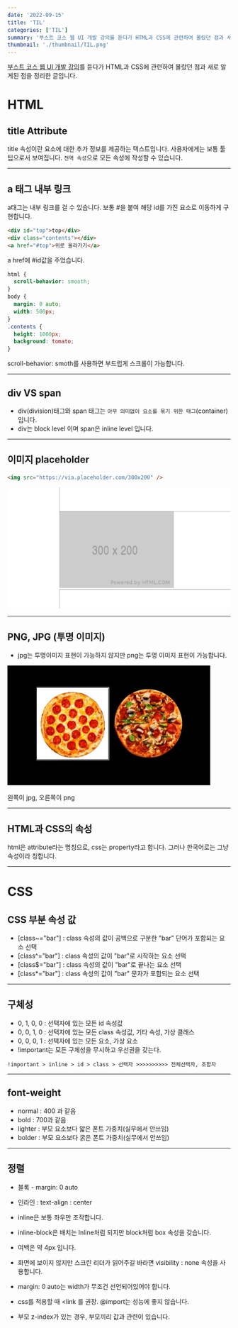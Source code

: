 ```yaml
---
date: '2022-09-15'
title: 'TIL'
categories: ['TIL']
summary: '부스트 코스 웹 UI 개발 강의를 듣다가 HTML과 CSS에 관련하여 몰랐던 점과 새로 알게된 점을 정리한 글입니다.'
thumbnail: './thumbnail/TIL.png'
---
```


[부스트 코스 웹 UI 개발 강의](https://www.boostcourse.org/web344)를 듣다가 HTML과 CSS에 관련하여 몰랐던 점과 새로 알게된 점을 정리한 글입니다.

# HTML

## title Attribute

title 속성이란 요소에 대한 추가 정보를 제공하는 텍스트입니다. 사용자에게는 보통 툴팁으로서 보여집니다. `전역 속성`으로 모든 속성에 작성할 수 있습니다.

---

## a 태그 내부 링크

a태그는 내부 링크를 걸 수 있습니다. 보통 #을 붙여 해당 id를 가진 요소로 이동하게 구현합니다.

```html
<div id="top">top</div>
<div class="contents"></div>
<a href="#top">위로 올라가기</a>
```

a href에 #id값을 주었습니다.

```css
html {
  scroll-behavior: smooth;
}
body {
  margin: 0 auto;
  width: 500px;
}
.contents {
  height: 1000px;
  background: tomato;
}
```

scroll-behavior: smoth를 사용하면 부드럽게 스크롤이 가능합니다.

---

## div VS span

- div(division)태그와 span 태그는 `아무 의미없이 요소를 묶기 위한 태그`(container)입니다.
- div는 block level 이며 span은 inline level 입니다.

---

## 이미지 placeholder

```html
<img src="https://via.placeholder.com/300x200" />
```

![placeholder 적용 이미지](./images/20220915/20220915-1.png)

---

## PNG, JPG (투명 이미지)

- jpg는 투명이미지 표현이 가능하지 않지만 png는 투명 이미지 표현이 가능합니다.

![png, jpg 투명 이미지](./images/20220915/20220915-2.png)

왼쪽이 jpg, 오른쪽이 png

---

## HTML과 CSS의 속성

html은 attribute라는 명칭으로, css는 property라고 합니다. 그러나 한국어로는 그냥 속성이라 칭합니다.

---

# CSS

## CSS 부분 속성 값

- [class~="bar"] : class 속성의 값이 공백으로 구분한 "bar" 단어가 포함되는 요소 선택
- [class^="bar"] : class 속성의 값이 "bar"로 시작하는 요소 선택
- [class$="bar"] : class 속성의 값이 "bar"로 끝나는 요소 선택
- [class*="bar"] : class 속성의 값이 "bar" 문자가 포함되는 요소 선택

---

## 구체성

- 0, 1, 0, 0 : 선택자에 있는 모든 id 속성값
- 0, 0, 1, 0 : 선택자에 있는 모든 class 속성값, 기타 속성, 가상 클래스
- 0, 0, 0, 1 : 선택자에 있는 모든 요소, 가상 요소
- !important는 모든 구체성을 무시하고 우선권을 갖는다.

`!important > inline > id > class > 선택자 >>>>>>>>>> 전체선택자, 조합자`

---

## font-weight

- normal : 400 과 같음
- bold : 700과 같음
- lighter : 부모 요소보다 얇은 폰트 가중치(실무에서 안쓰임)
- bolder : 부모 요소보다 굵은 폰트 가중치(실무에서 안쓰임)

---

## 정렬

- 블록 - margin: 0 auto
- 인라인 : text-align : center

- inline은 보통 좌우만 조작합니다.
- inline-block은 배치는 lnline처럼 되지만 block처럼 box 속성을 갖습니다.
- 여백은 약 4px 입니다.
- 화면에 보이지 않지만 스크린 리더가 읽어주길 바라면 visibility : none 속성을 사용합니다.
- margin: 0 auto는 width가 무조건 선언되어있어야 합니다.
- css를 적용할 때 <link 를 권장. @import는 성능에 좋지 않습니다.
- 부모 z-index가 있는 경우, 부모끼리 값과 관련이 있습니다.
